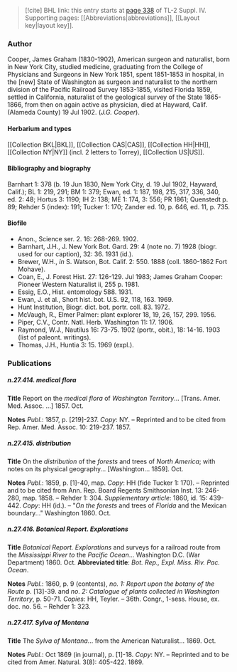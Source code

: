 > [!cite] BHL link: this entry starts at [page 338](https://www.biodiversitylibrary.org/item/103860#page/348/mode/1up) of TL-2 Suppl. IV.
> Supporting pages: [[Abbreviations|abbreviations]], [[Layout key|layout key]].

### Author

Cooper, James Graham (1830-1902), American surgeon and naturalist, born in New York City, studied medicine, graduating from the College of Physicians and Surgeons in New York 1851, spent 1851-1853 in hospital, in the \[new\] State of Washington as surgeon and naturalist to the northern division of the Pacific Railroad Survey 1853-1855, visited Florida 1859, settled in California, naturalist of the geological survey of the State 1865-1866, from then on again active as physician, died at Hayward, Calif. (Alameda County) 19 Jul 1902. (*J.G. Cooper*).

#### Herbarium and types

[[Collection BKL|BKL]], [[Collection CAS|CAS]], [[Collection HH|HH]], [[Collection NY|NY]] (incl. 2 letters to Torrey), [[Collection US|US]].

#### Bibliography and biography

Barnhart 1: 378 (b. 19 Jun 1830, New York City, d. 19 Jul 1902, Hayward, Calif.); BL 1: 219, 291; BM 1: 379; Ewan, ed. 1: 187, 198, 215, 317, 336, 340, ed. 2: 48; Hortus 3: 1190; IH 2: 138; ME 1: 174, 3: 556; PR 1861; Quenstedt p. 89; Rehder 5 (index): 191; Tucker 1: 170; Zander ed. 10, p. 646, ed. 11, p. 735.

#### Biofile

- Anon., Science ser. 2. 16: 268-269. 1902.
- Barnhart, J.H., J. New York Bot. Gard. 29: 4 (note no. 7) 1928 (biogr. used for our caption), 32: 36. 1931 (id.).
- Brewer, W.H., *in* S. Watson, Bot. Calif. 2: 550. 1888 (coll. 1860-1862 Fort Mohave).
- Coan, E., J. Forest Hist. 27: 126-129. Jul 1983; James Graham Cooper: Pioneer Western Naturalist ii, 255 p. 1981.
- Essig, E.O., Hist. entomology 588. 1931.
- Ewan, J. et al., Short hist. bot. U.S. 92, 118, 163. 1969.
- Hunt Institution, Biogr. dict. bot. portr. coll. 83. 1972.
- McVaugh, R., Elmer Palmer: plant explorer 18, 19, 26, 157, 299. 1956.
- Piper, C.V., Contr. Natl. Herb. Washington 11: 17. 1906.
- Raymond, W.J., Nautilus 16: 73-75. 1902 (portr., obit.), 18: 14-16. 1903 (list of paleont. writings).
- Thomas, J.H., Huntia 3: 15. 1969 (expl.).

### Publications

##### n.27.414. medical flora

**Title**
Report on the *medical flora* of *Washington Territory*... \[Trans. Amer. Med. Assoc. ...\] 1857. Oct.

**Notes**
*Publ*.: 1857, p. \[219\]-237. *Copy*: NY. – Reprinted and to be cited from Rep. Amer. Med. Assoc. 10: 219-237. 1857.

##### n.27.415. distribution

**Title**
On the *distribution* of the *forests* and trees of *North America*; with notes on its physical geography... \[Washington... 1859\]. Oct.

**Notes**
*Publ*.: 1859, p. \[1\]-40, map. *Copy*: HH (fide Tucker 1: 170). – Reprinted and to be cited from Ann. Rep. Board Regents Smithsonian Inst. 13: 246-280, map. 1858. – Rehder 1: 304.
*Supplementary article*: 1860, id. 15: 439-442. *Copy*: HH (id.). – "*On the forests* and trees of *Florida* and the Mexican boundary..." Washington 1860. Oct.

##### n.27.416. Botanical Report. Explorations

**Title**
*Botanical Report. Explorations* and surveys for a railroad route from the *Mississippi* *River to* the *Pacific Ocean*... Washington D.C. (War Department) 1860. Oct.
**Abbreviated title**: *Bot. Rep., Expl. Miss. Riv. Pac. Ocean*.

**Notes**
*Publ*.: 1860, p. 9 (contents), *no. 1: Report upon the botany of the Route* p. \[13\]-39. and *no*.
*2: Catalogue of plants collected in Washington Territory*, p. 50-71. *Copies*: HH, Teyler. – 36th. Congr., 1-sess. House, ex. doc. no. 56. – Rehder 1: 323.

##### n.27.417. Sylva of Montana

**Title**
The *Sylva of Montana*... from the American Naturalist... 1869. Oct.

**Notes**
*Publ*.: Oct 1869 (in journal), p. \[1\]-18. *Copy*: NY. – Reprinted and to be cited from Amer. Natural. 3(8): 405-422. 1869.

